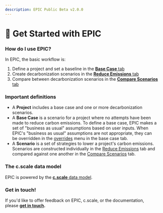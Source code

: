 ```yaml
---
description: EPIC Public Beta v2.0.0
---
```


# 📍 Get Started with EPIC

### How do I use EPIC?

In EPIC, the basic workflow is:

1. Define a project and set a baseline in the [**Base Case** tab](https://www.epic-docs.dev/epic-web-application/guide/base-case)
2. Create decarbonization scenarios in the [**Reduce Emissions** tab](https://www.epic-docs.dev/epic-web-application/guide/carbon-reduction-measures)
3. Compare between decarbonization scenarios in the [**Compare Scenarios** tab](https://www.epic-docs.dev/epic-web-application/guide/compare-scenarios)

### Important definitions

* A **Project** includes a base case and one or more decarbonization scenarios.
* A **Base Case** is a scenario for a project where no attempts have been made to reduce carbon emissions. To define a base case, EPIC makes a set of "business as usual" assumptions based on user inputs. When EPIC's "business as usual" assumptions are not appropriate, they can be overridden in the [overrides](https://www.epic-docs.dev/epic-web-application/users-guide/base-case/overrides) menu in the base case tab.
* A **Scenario** is a set of strategies to lower a project's carbon emissions. Scenarios are constructed individually in the [Reduce Emissions](https://www.epic-docs.dev/epic-web-application/guide/carbon-reduction-measures) tab and compared against one another in the [Compare Scenarios](https://www.epic-docs.dev/epic-web-application/guide/compare-scenarios) tab.

### The c.scale data model

EPIC is powered by the [**c.scale** data model](https://www.epic-docs.dev/c.scale-data-model/methodology).

### Get in touch!

If you'd like to offer feedback on EPIC, c.scale, or the documentation, please [**get in touch**](https://forms.gle/eHYvfeqQGbfK6EQy8)**.**
